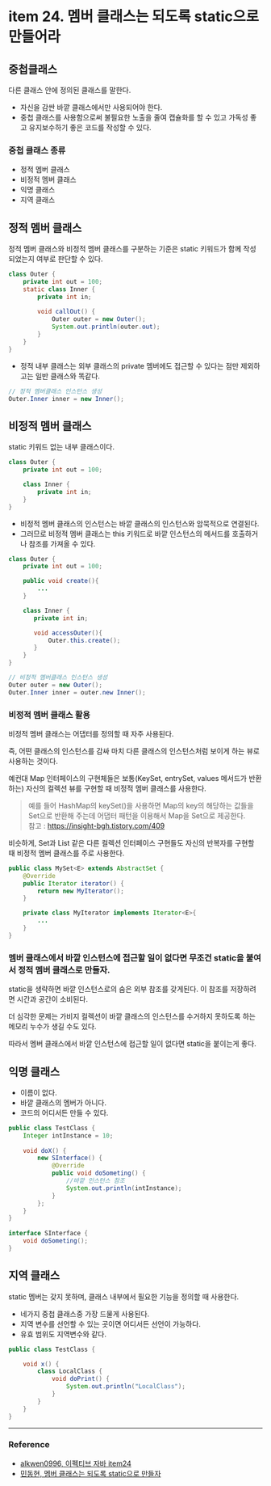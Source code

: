 # item 24. 멤버 클래스는 되도록 static으로 만들어라

## 중첩클래스
다른 클래스 안에 정의된 클래스를 말한다.
- 자신을 감싼 바깥 클래스에서만 사용되어야 한다.
- 중첩 클래스를 사용함으로써 불필요한 노출을 줄여 캡슐화를 할 수 있고 가독성 좋고 유지보수하기 좋은 코드를 작성할 수 있다.


### 중첩 클래스 종류
- 정적 멤버 클래스
- 비정적 멤버 클래스
- 익명 클래스
- 지역 클래스

## 정적 멤버 클래스
정적 멤버 클래스와 비정적 멤버 클래스를 구분하는 기준은 static 키워드가 함께 작성되었는지 여부로 판단할 수 있다.

```java
class Outer { 
    private int out = 100;
    static class Inner { 
        private int in;
		
        void callOut() {
            Outer outer = new Outer();
            System.out.println(outer.out);
        }
    }
}
```
- 정적 내부 클래스는 외부 클래스의 private 멤버에도 접근할 수 있다는 점만 제외하고는 일반 클래스와 똑같다.

```java
// 정적 멤버클래스 인스턴스 생성
Outer.Inner inner = new Inner();
```

## 비정적 멤버 클래스
static 키워드 없는 내부 클래스이다.

```java
class Outer {
    private int out = 100;

    class Inner {
        private int in;
    }
}
```
- 비정적 멤버 클래스의 인스턴스는 바깥 클래스의 인스턴스와 암묵적으로 연결된다.
- 그러므로 비정적 멤버 클래스는 this 키워드로 바깥 인스턴스의 메서드를 호출하거나 참조를 가져올 수 있다.

```java
class Outer {
    private int out = 100;

    public void create(){
        ...
    }

    class Inner {
       private int in;

       void accessOuter(){
           Outer.this.create();
       }
    }
}
```

```java
// 비정적 멤버클래스 인스턴스 생성
Outer outer = new Outer();
Outer.Inner inner = outer.new Inner();
```

### 비정적 멤버 클래스 활용
비정적 멤버 클래스는 어댑터를 정의할 때 자주 사용된다.

즉, 어떤 클래스의 인스턴스를 감싸 마치 다른 클래스의 인스턴스처럼 보이게 하는 뷰로 사용하는 것이다.

예컨대 Map 인터페이스의 구현체들은 보통(KeySet, entrySet, values 메서드가 반환하는) 자신의 컬렉션 뷰를 구현할 때 비정적 멤버 클래스를 사용한다.

> 예를 들어 HashMap의 keySet()을 사용하면 Map의 key의 해당하는 값들을 Set으로 반환해 주는데 어댑터 패턴을 이용해서 Map을 Set으로 제공한다.  
> 참고 : https://insight-bgh.tistory.com/409

비슷하게, Set과 List 같은 다른 컬렉션 인터페이스 구현들도 자신의 반복자를 구현할 때 비정적 멤버 클래스를 주로 사용한다.

```java
public class MySet<E> extends AbstractSet {
    @Override
    public Iterator iterator() {
        return new MyIterator();
    }

    private class MyIterator implements Iterator<E>{
        ...
    }
}
```

### 멤버 클래스에서 바깥 인스턴스에 접근할 일이 없다면 무조건 static을 붙여서 정적 멤버 클래스로 만들자.

static을 생략하면 바깥 인스턴스로의 숨은 외부 참조를 갖게된다. 이 참조를 저장하려면 시간과 공간이 소비된다.

더 심각한 문제는 가비지 컬렉션이 바깥 클래스의 인스턴스를 수거하지 못하도록 하는 메모리 누수가 생길 수도 있다.

따라서 멤버 클래스에서 바깥 인스턴스에 접근할 일이 없다면 static을 붙이는게 좋다.

## 익명 클래스
- 이름이 없다.
- 바깥 클래스의 멤버가 아니다.
- 코드의 어디서든 만들 수 있다.

```java
public class TestClass {
    Integer intInstance = 10;
    
    void doX() {
        new SInterface() {
            @Override
            public void doSometing() {
                //바깥 인스턴스 참조
                System.out.println(intInstance);
            }
        };
    }
}
    
interface SInterface {
    void doSometing();
}
```

## 지역 클래스
static 멤버는 갖지 못하며, 클래스 내부에서 필요한 기능을 정의할 때 사용한다.
- 네가지 중첩 클래스중 가장 드물게 사용된다.
- 지역 변수를 선언할 수 있는 곳이면 어디서든 선언이 가능하다.
- 유효 범위도 지역변수와 같다.

```java
public class TestClass {

    void x() {
        class LocalClass {
            void doPrint() {
                System.out.println("LocalClass");
            }
        }
    }   
}
```

---

### Reference
- [alkwen0996, 이펙티브 자바 item24](https://velog.io/@alkwen0996/%EC%9D%B4%ED%8E%99%ED%8B%B0%EB%B8%8C-%EC%9E%90%EB%B0%94-%EC%95%84%EC%9D%B4%ED%85%9C24-%EB%A9%A4%EB%B2%84-%ED%81%B4%EB%9E%98%EC%8A%A4%EB%8A%94-%EB%90%98%EB%8F%84%EB%A1%9D-static%EC%9C%BC%EB%A1%9C-%EB%A7%8C%EB%93%A4%EC%96%B4%EB%9D%BC)
- [민동현, 멤버 클래스는 되도록 static으로 만들자](https://donghyeon.dev/%EC%9D%B4%ED%8E%99%ED%8B%B0%EB%B8%8C%EC%9E%90%EB%B0%94/2021/03/13/%EB%A9%A4%EB%B2%84-%ED%81%B4%EB%9E%98%EC%8A%A4%EB%8A%94-%EB%90%98%EB%8F%84%EB%A1%9D-static%EC%9C%BC%EB%A1%9C-%EB%A7%8C%EB%93%A4%EC%9E%90/)
